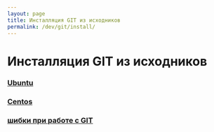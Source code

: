 ```yaml
---
layout: page
title: Инсталляция GIT из исходников
permalink: /dev/git/install/
---
```



# Инсталляция GIT из исходников


### [Ubuntu](/dev/git/install/ubuntu/)

### [Centos](/dev/git/install/centos/)

### [шибки при работе с GIT](/dev/git/errors/)
